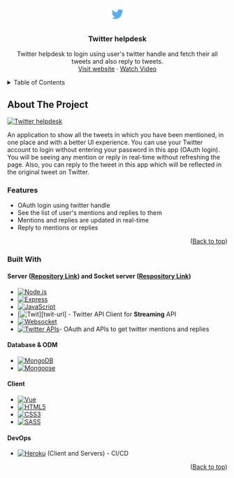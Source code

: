 <div id="top"></div>
<!-- PROJECT LOGO -->
<br />

<div align="center">
  <a href="https://github.com/parasagrawal71/twitter-helpdesk">
    <img src="src/assets/img/twitter-logo.png" alt="Logo" width="40" height="40">
  </a>
  <h3 align="center">Twitter helpdesk</h3>
  <p align="center"> Twitter helpdesk to login using user's twitter handle and fetch their all tweets and also reply to tweets.
  <br />
  <!-- <a href=""><strong>Explore the docs »</strong></a>
  <br />
  <br /> -->
  <a href="https://twitter--helpdesk.herokuapp.com">Visit website</a>
  ·
  <a href="https://drive.google.com/file/d/10yPXMO4IyYN8l1xC6_fzNEaGxLOrtCc_/view">Watch Video</a>
  </p>
</div>




<!-- TABLE OF CONTENTS -->

<details>
  <summary>Table of Contents</summary>
  <ol>
    <li>
      <a href="#about-the-project">About The Project</a>
      <ul>
        <li><a href="#features">Features</a></li>
        <li><a href="#built-with">Built With</a></li>
      </ul>
    </li>
  </ol>
  <br />
</details>




<!-- ABOUT THE PROJECT -->

## About The Project

[![Twitter helpdesk][product-gif]][website-link]



An application to show all the tweets in which you have been mentioned, in one place and with a better UI experience. You can use your Twitter account to login without entering your password in this app (OAuth login). You will be seeing any mention or reply in real-time without refreshing the page. Also, you can reply to the tweet in this app which will be reflected in the original tweet on Twitter.

### Features

- OAuth login using twitter handle
- See the list of user's mentions and replies to them
- Mentions and replies are updated in real-time
- Reply to mentions or replies

<p align="right">(<a href="#top">Back to top</a>)</p>



### Built With

#### Server ([Repository Link](https://github.com/parasagrawal71/twitter-helpdesk-server)) and Socket server ([Respository Link](https://github.com/parasagrawal71/twitter-socket-server))

- [![Node.js][node-icon]][icon-url]
- [![Express][express-icon]][icon-url]
- [![JavaScript][javascript-icon]][icon-url]
- [![Twit][twit-icon]][twit-url] - Twitter API Client for **Streaming** API
- [![Websocket][websocket-icon]][icon-url]
- [![Twitter APIs][twitter-apis-icon]][icon-url]- OAuth and APIs to get twitter mentions and replies

#### Database & ODM

- [![MongoDB][mongodb-icon]][icon-url]
- [![Mongoose][mongoose-icon]][icon-url]

#### Client

* [![Vue][vue-icon]][icon-url]
* [![HTML5][html5-icon]][icon-url]
* [![CSS3][css3-icon]][icon-url]
* [![SASS][sass-icon]][icon-url]

#### DevOps

* [![Heroku][heroku-icon]][icon-url] (Client and Servers) - CI/CD


<p align="right">(<a href="#top">Back to top</a>)</p>







<!-- MARKDOWN LINKS & IMAGES -->

<!-- PROJECT SPECIFIC LINKS -->

[website-link]: https://twitter--helpdesk.herokuapp.com
[product-screenshot]: src/assets/img/product-screenshot.png
[product-gif]: src/assets/gifs/product-gif.gif

<!-- SKILLS -->

[icon-url]: #
[react-icon]: https://img.shields.io/badge/React-20232A?style=for-the-badge&logo=react&logoColor=61DAFB
[vue-icon]: https://img.shields.io/badge/Vue.js-35495E?style=for-the-badge&logo=vuedotjs&logoColor=4FC08D
[javascript-icon]: https://img.shields.io/badge/JavaScript-20232A?style=for-the-badge&logo=javascript&logoColor=F7DF1E
[node-icon]: https://img.shields.io/badge/Node.js-20232A?style=for-the-badge&logo=Node.js&logoColor=339933
[html5-icon]: https://img.shields.io/badge/HTML5-20232A?style=for-the-badge&logo=HTML5&logoColor=E34F26
[css3-icon]: https://img.shields.io/badge/CSS3-20232A?style=for-the-badge&logo=CSS3&logoColor=1572B6
[sass-icon]: https://img.shields.io/badge/SASS-20232A?style=for-the-badge&logo=SASS&logoColor=CC6699
[mongodb-icon]: https://img.shields.io/badge/MongoDB-20232A?style=for-the-badge&logo=MongoDB&logoColor=47A248
[firebase-icon]: https://img.shields.io/badge/firebase-20232A?style=for-the-badge&logo=firebase&logoColor=FFCA28
[material-ui-icon]: https://img.shields.io/badge/Material%20UI-20232A?style=for-the-badge&logo=MUI&logoColor=007FFF
[express-icon]: https://img.shields.io/badge/Express.js-20232A?style=for-the-badge&logo=Express&logoColor=FFFFFF
[mongoose-icon]: https://img.shields.io/badge/Mongoose-20232A?style=for-the-badge
[heroku-icon]: https://img.shields.io/badge/Heroku-20232A?style=for-the-badge&logo=Heroku&logoColor=430098
[twit-icon]: https://img.shields.io/badge/Twit-20232A?style=for-the-badge
[websocket-icon]: https://img.shields.io/badge/websocket-20232A?style=for-the-badge
[twitter-apis-icon]: https://img.shields.io/badge/Twitter%20APIs-20232A?style=for-the-badge&logo=Twitter&logoColor=1DA1F2



<!-- https://www.markdownguide.org/basic-syntax/#reference-style-links -->

<!-- Get icons from this website => https://simpleicons.org -->
